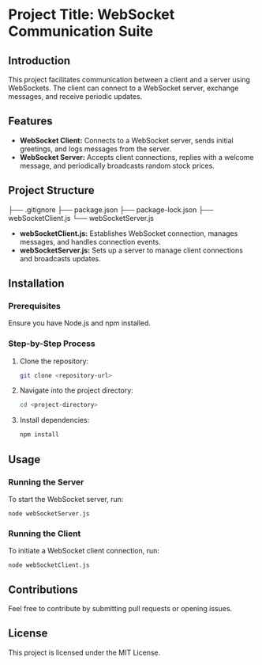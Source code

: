 # Project Title: WebSocket Communication Suite

## Introduction
This project facilitates communication between a client and a server using WebSockets. The client can connect to a WebSocket server, exchange messages, and receive periodic updates.

## Features
- **WebSocket Client:** Connects to a WebSocket server, sends initial greetings, and logs messages from the server.
- **WebSocket Server:** Accepts client connections, replies with a welcome message, and periodically broadcasts random stock prices.

## Project Structure

├── .gitignore ├── package.json ├── package-lock.json ├── webSocketClient.js └── webSocketServer.js

- **webSocketClient.js:** Establishes WebSocket connection, manages messages, and handles connection events.
- **webSocketServer.js:** Sets up a server to manage client connections and broadcasts updates.

## Installation

### Prerequisites
Ensure you have Node.js and npm installed.

### Step-by-Step Process
1. Clone the repository:
   ```bash
   git clone <repository-url>
   ```
2. Navigate into the project directory:
   ```bash
   cd <project-directory>
   ```
3. Install dependencies:
   ```bash
   npm install
   ```

## Usage

### Running the Server
To start the WebSocket server, run:

    node webSocketServer.js

### Running the Client
To initiate a WebSocket client connection, run:

    node webSocketClient.js

## Contributions
Feel free to contribute by submitting pull requests or opening issues.

## License
This project is licensed under the MIT License.